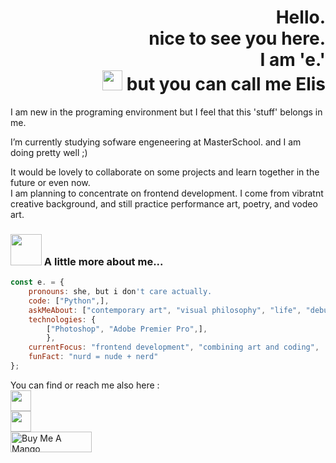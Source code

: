 ##
<h1 align="right">Hello.  <br /> 
  nice to see you here. <br />
  I am 'e.' <br />
</a> 
  <img src="https://github.com/blackcater/blackcater/raw/main/images/Hi.gif" height="32" />
but you can call me Elis</h1>

I am new in the programing environment but I feel that this 'stuff' belongs in me. 

I’m currently studying sofware engeneering at MasterSchool. and I am doing pretty well ;) 

It would be lovely to collaborate on some projects and learn together in the future or even now. <br />
I am planning to concentrate on frontend development. I come from vibratnt creative background, and still practice performance art, poetry, and vodeo art. 

### <img src="https://media.giphy.com/media/VgCDAzcKvsR6OM0uWg/giphy.gif" width="50"> A little more about me...  

```javascript
const e. = {
    pronouns: she, but i don't care actually.
    code: ["Python",],
    askMeAbout: ["contemporary art", "visual philosophy", "life", "debugging", "anatomy"],
    technologies: {
        ["Photoshop", "Adobe Premier Pro",],
        },
    currentFocus: "frontend development", "combining art and coding",
    funFact: "nurd = nude + nerd"
};
```

You can find or reach me also here : <br />
<a href="mailto:elisprostotak@gmail.com" target="_blank" rel="email_gmail">
  <img src="https://github.com/blackcater/blackcater/raw/main/images/social-gmail.svg" height="33" />
</a> <br />
<a href="https://www.instagram.com/elis_prostotak/" target="_blank" rel="i am not there to be liked_it's my personal mood board_aka instagram">
  <img src="https://img.shields.io/badge/Instagram-%23E4405F.svg?style=for-the-badge&logo=Instagram&logoColor=white" height="33" />
</a> <br />
<a href="https://www.buymeacoffee.com/elis_nothing" target="_blank" rel="buy me a mango!!">
  <img src="https://cdn.buymeacoffee.com/buttons/default-red.png" alt="Buy Me A Mango" height="33" width="130" />
</a>
